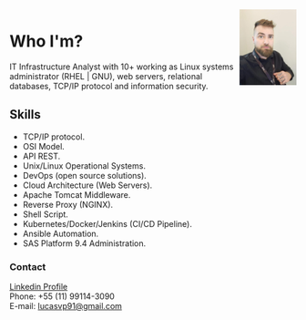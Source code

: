 
<img align="right" src="images/my-profile.jpg" width="100">

# Who I'm?

<p>IT Infrastructure Analyst with 10+ working as Linux systems administrator (RHEL | GNU), web servers, relational databases, TCP/IP protocol and information security.</p>

## Skills

<ul>
<li> TCP/IP protocol. </li>
<li> OSI Model. </li>
<li> API REST. </li>
<li> Unix/Linux Operational Systems. </li>
<li> DevOps (open source solutions). </li>
<li> Cloud Architecture (Web Servers). </li>
<li> Apache Tomcat Middleware. </li>
<li> Reverse Proxy (NGINX). </li>
<li> Shell Script. </li>
<li> Kubernetes/Docker/Jenkins (CI/CD Pipeline). </li>
<li> Ansible Automation. </li>
<li> SAS Platform 9.4 Administration. </li>
</ul>

### Contact
[Linkedin Profile](https://linkedin.com/in/lvp1991)<br>Phone: +55 (11) 99114-3090<br>E-mail: lucasvp91@gmail.com


